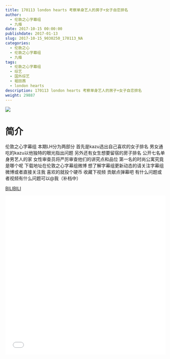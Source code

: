 ```yaml
---
title: 170113 london hearts 考察单身艺人的房子+女子自恋排名
author: 
  - 伦敦之心字幕组
  - 九條
date: 2017-10-15 00:00:00
publishdate: 2017-01-13
slug: 2017-10-15_9030250_170113_NA
categories: 
  - 伦敦之心
  - 伦敦之心字幕组
  - 九條
tags: 
  - 伦敦之心字幕组
  - 综艺
  - 国外综艺
  - 堀田茜
  - london hearts
description: 170113 london hearts 考察单身艺人的房子+女子自恋排名
weight: 29887
---
```


![](https://i.imgur.com/eE5lBAG.jpg)

# 简介  
伦敦之心字幕组 本期LH分为两部分 首先是kazu选出自己喜欢的女子排名 男女通吃的kazu以他独特的眼光指出问题 另外还有女生想要留宿的房子排名 公开七名单身男艺人的家 女性审查员将严厉审查他们的讲究点和品位 第一名的时尚公寓究竟是哪个呢 下载地址在伦敦之心字幕组微博 想了解字幕组更新动态的请关注字幕组微博或者直接关注我 喜欢的就投个硬币 收藏下视频 贡献点弹幕吧 有什么问题或者视频有什么问题可以@我（补档中）

  [BILIBILI](https://www.bilibili.com/video/av9030250/)


  <iframe src="//www.bilibili.com/html/html5player.html?cid=14916745&aid=9030250" width="100%" height="500" frameborder="0" allowfullscreen="allowfullscreen"></iframe>
